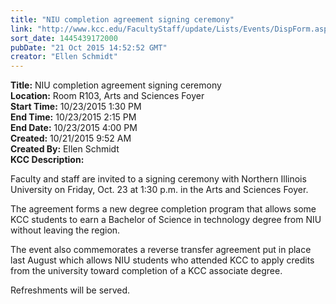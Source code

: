 ```yaml
---
title: "NIU completion agreement signing ceremony"
link: "http://www.kcc.edu/FacultyStaff/update/Lists/Events/DispForm.aspx?ID=886"
sort_date: 1445439172000
pubDate: "21 Oct 2015 14:52:52 GMT"
creator: "Ellen Schmidt"
---
```


<div><b>Title:</b> NIU completion agreement signing ceremony</div>
<div><b>Location:</b> Room R103, Arts and Sciences Foyer</div>
<div><b>Start Time:</b> 10/23/2015 1:30 PM</div>
<div><b>End Time:</b> 10/23/2015 2:15 PM</div>
<div><b>End Date:</b> 10/23/2015 4:00 PM</div>
<div><b>Created:</b> 10/21/2015 9:52 AM</div>
<div><b>Created By:</b> Ellen Schmidt</div>
<div><b>KCC Description:</b> <div class="ExternalClassD5CE6F04D4C84675AA7583B2912E976A"><p>​Faculty and staff are invited to a signing ceremony with Northern Illinois University on Friday, Oct. 23 at 1:30 p.m. in the Arts and Sciences Foyer.</p>
<p>The agreement forms a new degree completion program that allows some KCC students to earn a Bachelor of Science in technology degree from NIU without leaving the region.</p>
<p>The event also commemorates a reverse transfer agreement put in place last August which allows NIU students who attended KCC to apply credits from the university toward completion of a KCC associate degree.</p>
<p>Refreshments will be served.</p></div></div>
